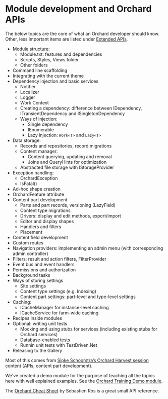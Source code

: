# Module development and Orchard APIs

The below topics are the core of what an Orchard developer should know. Other, less important items are listed under [Extended APIs](../../Topics/ExtendedApis/).

- Module structure:
	- Module.txt: features and dependencies
	- Scripts, Styles, Views folder
	- Other folders
- Command line scaffolding
- Integrating with the current theme
- Dependency injection and basic services
	- Notifier
	- Localizer
	- Logger
	- Work Context
	- Creating a dependency: difference between IDependency, ITransientDependency and ISingletonDependency
	- Ways of injection:
		- Single dependency
		- IEnumerable<TDependency>
		- Lazy injection: `Work<T>` and `Lazy<T>`
- Data storage:
	- Records and repositories, record migrations
	- Content manager:
		- Content querying, updating and removal
		- Joins and QueryHints for optimization
	- Abstracted file storage with IStorageProvider
- Exception handling:
	- OrchardException
	- IsFatal()
- Ad-hoc shape creation
- OrchardFeature attribute
- Content part development
	- Parts and part records, versioning (LazyField)
	- Content type migrations
	- Drivers: display and edit methods, export/import
	- Editor and display shapes
	- Handlers and filters
	- Placement
- Content field development
- Custom routes
- Navigation providers: implementing an admin menu (with corresponding admin controller)
- Filters: result and action filters, FilterProvider
- Event bus and event handlers
- Permissions and authorization
- Background tasks
- Ways of storing settings
	- Site settings
	- Content type settings (e.g. Indexing)
	- Content part settings: part-level and type-level settings
- Caching:
	- ICacheManager for instance-level caching
	- ICacheService for farm-wide caching
- Recipes inside modules
- Optional: writing unit tests
	- Mocking and using stubs for services (including existing stubs for Orchard services)
	- Database-enabled tests
	- Runnin unit tests with TestDriven.Net
- Releasing to the Gallery

Most of this comes from [Sipke Schoorstra’s Orchard Harvest session](http://www.youtube.com/watch?v=MH9mcodTX-U) content (APIs, content part development).

We've created a demo module for the purpose of teaching all the topics here with well explained examples. See the [Orchard Training Demo module](http://orchardtrainingdemo.codeplex.com/).

The [Orchard Cheat Sheet](http://sebastienros.github.com/CheatSheet/) by Sebastien Ros is a great small API reference.
